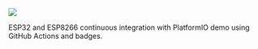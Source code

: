 <!-- ![](https://github.com/<OWNER>/<REPOSITORY>/workflows/<WORKFLOW_NAME>/badge.svg) -->

![](https://github.com/kaizoku-619/pio_ci_example/workflows/PlatformIO%20CI/badge.svg)

ESP32 and ESP8266 continuous integration with PlatformIO demo using GitHub Actions and badges.